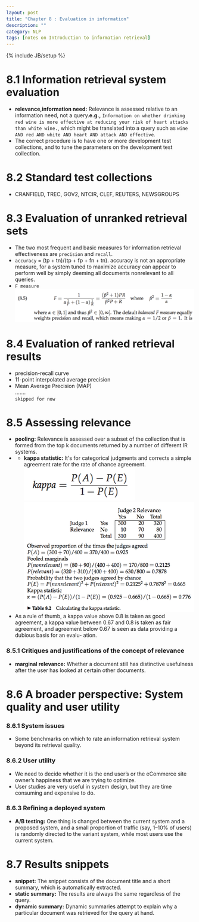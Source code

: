 ```yaml
---
layout: post
title: "Chapter 8 : Evaluation in information"
description: ""
category: NLP
tags: [notes on Introduction to information retrieval]
---
```

{% include JB/setup %}

# 8.1 Information retrieval system evaluation
* **relevance,information need:** Relevance is assessed relative to an information need, not a query.**e.g.,** `Information on whether drinking red wine is more effective at reducing your risk of heart attacks than white wine.`, which might be translated into a query such as `wine AND red AND white AND heart AND attack AND effective`.  
* The correct procedure is to have one or more development test collections, and to tune the parameters on the development test collection.  

# 8.2 Standard test collections
* CRANFIELD, TREC, GOV2, NTCIR, CLEF, REUTERS, NEWSGROUPS  

# 8.3 Evaluation of unranked retrieval sets
* The two most frequent and basic measures for information retrieval effectiveness are `precision` and `recall`.  
* `accuracy` = (tp + tn)/(tp + fp + fn + tn). accuracy is not an appropriate measure, for a system tuned to maximize accuracy can appear to perform well by simply deeming all documents nonrelevant to all queries.  
* `F measure`  
![refer to formula 8.5](../snapshot/21.png)

# 8.4 Evaluation of ranked retrieval results
* precision-recall curve  
* 11-point interpolated average precision  
* Mean Average Precision (MAP)  
.......  
`skipped for now`  

# 8.5 Assessing relevance
* **pooling:** Relevance is assessed over a subset of the collection that is formed from the top k documents returned by a number of different IR systems.  
* * **kappa statistic:** It's for categorical judgments and corrects a simple agreement rate for the rate of chance agreement.  
![refer to formula 8.10](../snapshot/22.png)
![refer to table 8.2](../snapshot/23.png)
* As a rule of thumb, a kappa value above 0.8 is taken as good agreement, a kappa value between 0.67 and 0.8 is taken as fair agreement, and agreement below 0.67 is seen as data providing a dubious basis for an evalu- ation.  

### 8.5.1 Critiques and justifications of the concept of relevance
* **marginal relevance:** Whether a document still has distinctive usefulness after the user has looked at certain other documents.  

# 8.6 A broader perspective: System quality and user utility
### 8.6.1 System issues
* Some benchmarks on which to rate an information retrieval system beyond its retrieval quality.  

### 8.6.2 User utility
* We need to decide whether it is the end user’s or the eCommerce site owner’s happiness that we are trying to optimize.  
* User studies are very useful in system design, but they are time consuming and expensive to do.  

### 8.6.3 Refining a deployed system
* **A/B testing:** One thing is changed between the current system and a proposed system, and a small proportion of traffic (say, 1–10% of users) is randomly directed to the variant system, while most users use the current system.   

# 8.7 Results snippets
* **snippet:** The snippet consists of the document title and a short summary, which is automatically extracted.  
* **static summary:** The results are always the same regardless of the query.  
* **dynamic summary:** Dynamic summaries attempt to explain why a particular document was retrieved for the query at hand.   
